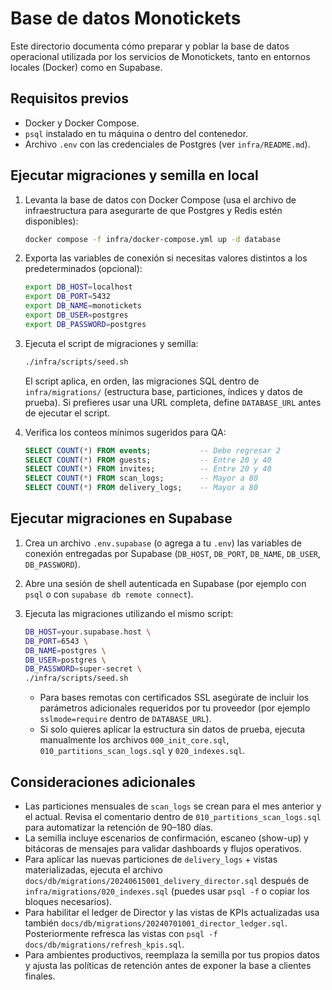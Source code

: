 # Base de datos Monotickets

Este directorio documenta cómo preparar y poblar la base de datos operacional utilizada por los servicios de Monotickets, tanto en entornos locales (Docker) como en Supabase.

## Requisitos previos

- Docker y Docker Compose.
- `psql` instalado en tu máquina o dentro del contenedor.
- Archivo `.env` con las credenciales de Postgres (ver `infra/README.md`).

## Ejecutar migraciones y semilla en local

1. Levanta la base de datos con Docker Compose (usa el archivo de infraestructura para asegurarte de que Postgres y Redis estén disponibles):

   ```bash
   docker compose -f infra/docker-compose.yml up -d database
   ```

2. Exporta las variables de conexión si necesitas valores distintos a los predeterminados (opcional):

   ```bash
   export DB_HOST=localhost
   export DB_PORT=5432
   export DB_NAME=monotickets
   export DB_USER=postgres
   export DB_PASSWORD=postgres
   ```

3. Ejecuta el script de migraciones y semilla:

   ```bash
   ./infra/scripts/seed.sh
   ```

   El script aplica, en orden, las migraciones SQL dentro de `infra/migrations/` (estructura base, particiones, índices y datos de prueba). Si prefieres usar una URL completa, define `DATABASE_URL` antes de ejecutar el script.

4. Verifica los conteos mínimos sugeridos para QA:

   ```sql
   SELECT COUNT(*) FROM events;           -- Debe regresar 2
   SELECT COUNT(*) FROM guests;           -- Entre 20 y 40
   SELECT COUNT(*) FROM invites;          -- Entre 20 y 40
   SELECT COUNT(*) FROM scan_logs;        -- Mayor a 80
   SELECT COUNT(*) FROM delivery_logs;    -- Mayor a 80
   ```

## Ejecutar migraciones en Supabase

1. Crea un archivo `.env.supabase` (o agrega a tu `.env`) las variables de conexión entregadas por Supabase (`DB_HOST`, `DB_PORT`, `DB_NAME`, `DB_USER`, `DB_PASSWORD`).
2. Abre una sesión de shell autenticada en Supabase (por ejemplo con `psql` o con `supabase db remote connect`).
3. Ejecuta las migraciones utilizando el mismo script:

   ```bash
   DB_HOST=your.supabase.host \
   DB_PORT=6543 \
   DB_NAME=postgres \
   DB_USER=postgres \
   DB_PASSWORD=super-secret \
   ./infra/scripts/seed.sh
   ```

   - Para bases remotas con certificados SSL asegúrate de incluir los parámetros adicionales requeridos por tu proveedor (por ejemplo `sslmode=require` dentro de `DATABASE_URL`).
   - Si solo quieres aplicar la estructura sin datos de prueba, ejecuta manualmente los archivos `000_init_core.sql`, `010_partitions_scan_logs.sql` y `020_indexes.sql`.

## Consideraciones adicionales

- Las particiones mensuales de `scan_logs` se crean para el mes anterior y el actual. Revisa el comentario dentro de `010_partitions_scan_logs.sql` para automatizar la retención de 90–180 días.
- La semilla incluye escenarios de confirmación, escaneo (show-up) y bitácoras de mensajes para validar dashboards y flujos operativos.
- Para aplicar las nuevas particiones de `delivery_logs` + vistas materializadas, ejecuta el archivo `docs/db/migrations/20240615001_delivery_director.sql` después de `infra/migrations/020_indexes.sql` (puedes usar `psql -f` o copiar los bloques necesarios).
- Para habilitar el ledger de Director y las vistas de KPIs actualizadas usa también `docs/db/migrations/20240701001_director_ledger.sql`. Posteriormente refresca las vistas con `psql -f docs/db/migrations/refresh_kpis.sql`.
- Para ambientes productivos, reemplaza la semilla por tus propios datos y ajusta las políticas de retención antes de exponer la base a clientes finales.

